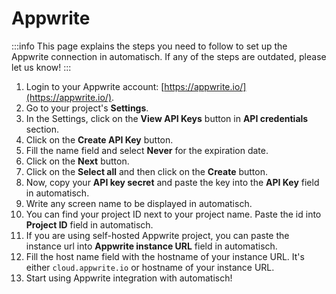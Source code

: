 # Appwrite

:::info
This page explains the steps you need to follow to set up the Appwrite
connection in automatisch. If any of the steps are outdated, please let us know!
:::

1. Login to your Appwrite account: [https://appwrite.io/](https://appwrite.io/).
2. Go to your project's **Settings**.
3. In the Settings, click on the **View API Keys** button in **API credentials** section.
4. Click on the **Create API Key** button.
5. Fill the name field and select **Never** for the expiration date.
6. Click on the **Next** button.
7. Click on the **Select all** and then click on the **Create** button.
8. Now, copy your **API key secret** and paste the key into the **API Key** field in automatisch.
9. Write any screen name to be displayed in automatisch.
10. You can find your project ID next to your project name. Paste the id into **Project ID** field in automatisch.
11. If you are using self-hosted Appwrite project, you can paste the instance url into **Appwrite instance URL** field in automatisch.
12. Fill the host name field with the hostname of your instance URL. It's either `cloud.appwrite.io` or hostname of your instance URL.
13. Start using Appwrite integration with automatisch!

